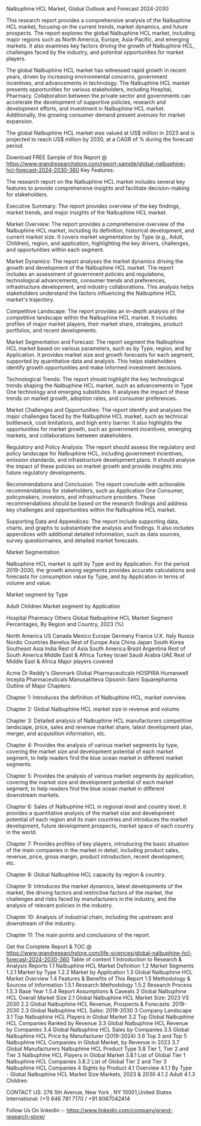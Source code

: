 Nalbuphine HCL Market, Global Outlook and Forecast 2024-2030

 This research report provides a comprehensive analysis of the Nalbuphine HCL market, focusing on the current trends, market dynamics, and future prospects. The report explores the global Nalbuphine HCL market, including major regions such as North America, Europe, Asia-Pacific, and emerging markets. It also examines key factors driving the growth of Nalbuphine HCL, challenges faced by the industry, and potential opportunities for market players.

The global Nalbuphine HCL market has witnessed rapid growth in recent years, driven by increasing environmental concerns, government incentives, and advancements in technology. The Nalbuphine HCL market presents opportunities for various stakeholders, including Hospital, Pharmacy. Collaboration between the private sector and governments can accelerate the development of supportive policies, research and development efforts, and investment in Nalbuphine HCL market. Additionally, the growing consumer demand present avenues for market expansion.

The global Nalbuphine HCL market was valued at US$ million in 2023 and is projected to reach US$ million by 2030, at a CAGR of % during the forecast period.

Download FREE Sample of this Report @ https://www.grandresearchstore.com/report-sample/global-nalbuphine-hcl-forecast-2024-2030-360
Key Features:

The research report on the Nalbuphine HCL market includes several key features to provide comprehensive insights and facilitate decision-making for stakeholders.

Executive Summary: The report provides overview of the key findings, market trends, and major insights of the Nalbuphine HCL market.

Market Overview: The report provides a comprehensive overview of the Nalbuphine HCL market, including its definition, historical development, and current market size. It covers market segmentation by Type (e.g., Adult, Children), region, and application, highlighting the key drivers, challenges, and opportunities within each segment.

Market Dynamics: The report analyses the market dynamics driving the growth and development of the Nalbuphine HCL market. The report includes an assessment of government policies and regulations, technological advancements, consumer trends and preferences, infrastructure development, and industry collaborations. This analysis helps stakeholders understand the factors influencing the Nalbuphine HCL market's trajectory.

Competitive Landscape: The report provides an in-depth analysis of the competitive landscape within the Nalbuphine HCL market. It includes profiles of major market players, their market share, strategies, product portfolios, and recent developments.

Market Segmentation and Forecast: The report segment the Nalbuphine HCL market based on various parameters, such as by Type, region, and by Application. It provides market size and growth forecasts for each segment, supported by quantitative data and analysis. This helps stakeholders identify growth opportunities and make informed investment decisions.

Technological Trends: The report should highlight the key technological trends shaping the Nalbuphine HCL market, such as advancements in Type One technology and emerging substitutes. It analyses the impact of these trends on market growth, adoption rates, and consumer preferences.

Market Challenges and Opportunities: The report identify and analyses the major challenges faced by the Nalbuphine HCL market, such as technical bottleneck, cost limitations, and high entry barrier. It also highlights the opportunities for market growth, such as government incentives, emerging markets, and collaborations between stakeholders.

Regulatory and Policy Analysis: The report should assess the regulatory and policy landscape for Nalbuphine HCL, including government incentives, emission standards, and infrastructure development plans. It should analyse the impact of these policies on market growth and provide insights into future regulatory developments.

Recommendations and Conclusion: The report conclude with actionable recommendations for stakeholders, such as Application One Consumer, policymakers, investors, and infrastructure providers. These recommendations should be based on the research findings and address key challenges and opportunities within the Nalbuphine HCL market.

Supporting Data and Appendices: The report include supporting data, charts, and graphs to substantiate the analysis and findings. It also includes appendices with additional detailed information, such as data sources, survey questionnaires, and detailed market forecasts.

Market Segmentation



Nalbuphine HCL market is split by Type and by Application. For the period 2019-2030, the growth among segments provides accurate calculations and forecasts for consumption value by Type, and by Application in terms of volume and value.

Market segment by Type

Adult
Children
Market segment by Application

Hospital
Pharmacy
Others
Global Nalbuphine HCL Market Segment Percentages, By Region and Country, 2023 (%)

North America
US
Canada
Mexico
Europe
Germany
France
U.K.
Italy
Russia
Nordic Countries
Benelux
Rest of Europe
Asia
China
Japan
South Korea
Southeast Asia
India
Rest of Asia
South America
Brazil
Argentina
Rest of South America
Middle East & Africa
Turkey
Israel
Saudi Arabia
UAE
Rest of Middle East & Africa
Major players covered

Acme
Dr Reddy's
Glenmark
Global Pharmaceuticals
HOSPIRA
Humanwell
Incepta Pharmaceuticals
Manusaktteva
Opsonin
Sami
Squarepharma
Outline of Major Chapters:

Chapter 1: Introduces the definition of Nalbuphine HCL, market overview.

Chapter 2: Global Nalbuphine HCL market size in revenue and volume.

Chapter 3: Detailed analysis of Nalbuphine HCL manufacturers competitive landscape, price, sales and revenue market share, latest development plan, merger, and acquisition information, etc.

Chapter 4: Provides the analysis of various market segments by type, covering the market size and development potential of each market segment, to help readers find the blue ocean market in different market segments.

Chapter 5: Provides the analysis of various market segments by application, covering the market size and development potential of each market segment, to help readers find the blue ocean market in different downstream markets.

Chapter 6: Sales of Nalbuphine HCL in regional level and country level. It provides a quantitative analysis of the market size and development potential of each region and its main countries and introduces the market development, future development prospects, market space of each country in the world.

Chapter 7: Provides profiles of key players, introducing the basic situation of the main companies in the market in detail, including product sales, revenue, price, gross margin, product introduction, recent development, etc.

Chapter 8: Global Nalbuphine HCL capacity by region & country.

Chapter 9: Introduces the market dynamics, latest developments of the market, the driving factors and restrictive factors of the market, the challenges and risks faced by manufacturers in the industry, and the analysis of relevant policies in the industry.

Chapter 10: Analysis of industrial chain, including the upstream and downstream of the industry.

Chapter 11: The main points and conclusions of the report.

Get the Complete Report & TOC @ https://www.grandresearchstore.com/life-sciences/global-nalbuphine-hcl-forecast-2024-2030-360
Table of content
1 Introduction to Research & Analysis Reports
1.1 Nalbuphine HCL Market Definition
1.2 Market Segments
1.2.1 Market by Type
1.2.2 Market by Application
1.3 Global Nalbuphine HCL Market Overview
1.4 Features & Benefits of This Report
1.5 Methodology & Sources of Information
1.5.1 Research Methodology
1.5.2 Research Process
1.5.3 Base Year
1.5.4 Report Assumptions & Caveats
2 Global Nalbuphine HCL Overall Market Size
2.1 Global Nalbuphine HCL Market Size: 2023 VS 2030
2.2 Global Nalbuphine HCL Revenue, Prospects & Forecasts: 2019-2030
2.3 Global Nalbuphine HCL Sales: 2019-2030
3 Company Landscape
3.1 Top Nalbuphine HCL Players in Global Market
3.2 Top Global Nalbuphine HCL Companies Ranked by Revenue
3.3 Global Nalbuphine HCL Revenue by Companies
3.4 Global Nalbuphine HCL Sales by Companies
3.5 Global Nalbuphine HCL Price by Manufacturer (2019-2024)
3.6 Top 3 and Top 5 Nalbuphine HCL Companies in Global Market, by Revenue in 2023
3.7 Global Manufacturers Nalbuphine HCL Product Type
3.8 Tier 1, Tier 2 and Tier 3 Nalbuphine HCL Players in Global Market
3.8.1 List of Global Tier 1 Nalbuphine HCL Companies
3.8.2 List of Global Tier 2 and Tier 3 Nalbuphine HCL Companies
4 Sights by Product
4.1 Overview
4.1.1 By Type - Global Nalbuphine HCL Market Size Markets, 2023 & 2030
4.1.2 Adult
4.1.3 Children

CONTACT US:
276 5th Avenue, New York , NY 10001,United States
International: (+1) 646 781 7170 / +91 8087042414

Follow Us On linkedin :- https://www.linkedin.com/company/grand-research-store/
